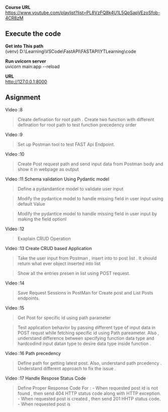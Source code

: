 **Course URL**  
https://www.youtube.com/playlist?list=PL8VzFQ8k4U1L5QpSapVEzoSfob-4CR8zM

## **Execute the code**

**Get into This path**  
(venv) D:\Learning\VSCode\FastAPI\FASTAPI\YTLearning\code

**Run uvicorn server**  
uvicorn main:app --reload

**URL**  
<http://127.0.0.1:8000>


## **Asignment**  
Video :8
> Create defination for root path .
> Create two function with different defination for root path to test function precedency order

Video :9  
> Set up Postman tool to test FAST Api Endpoint.

Video :10
> Create Post request path and send input data from Postman body and show it in webpage as output

Video :11    Schema validation Using Pydantic model
> Define a pydandantice model to validate user input

> Modify the pydantice model to handle missing field in user input using default Value 
  
> Modify the pydantice model to handle missing field in user input by making the field optionl

Video :12  
> Exaplain CRUD Operation  

Video :13 Create CRUD based Application  
> Take the user input from Postman , insert into to post list . It should return what ever object inserted into list  

> Show all the entries presen in list using POST request. 

Video :14 
> Save Request Sessions in PostMan for Create post and List Posts endpoints.

Video :15
> Get Post for specific id using path parameter  

> Test application behavior by passing different type of input data in POST requst while fetching specific id using Path pareameter. Also , understand difference between specifying function data type and hardcodind input datan type to desire data type inside function .

Video :16  Path precedency
> Define path for getting latest post. Also, understand path prcedency . Understand different approach to fix the issue .

Video :17 Handle Respose Status Code
> Define Proper Response Code For :
    - When requested post id is not found , then send 404 HTTP status code along with HTTP exception.
    - When requested post is created , then send 201 HHTP status code.
    - When requested post is 




